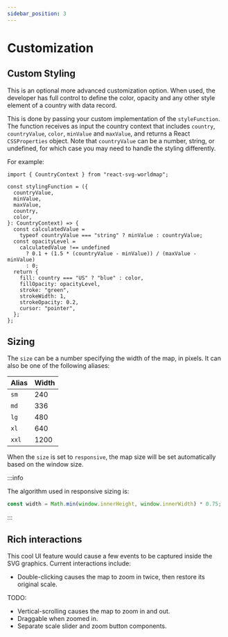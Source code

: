 ```yaml
---
sidebar_position: 3
---
```


# Customization

## Custom Styling

This is an optional more advanced customization option. When used, the developer has full control to define the color, opacity and any other style element of a country with data record.

This is done by passing your custom implementation of the `styleFunction`. The function receives as input the country context that includes `country`, `countryValue`, `color`, `minValue` and `maxValue`, and returns a React `CSSProperties` object. Note that `countryValue` can be a number, string, or undefined, for which case you may need to handle the styling differently.

For example:

```tsx
import { CountryContext } from "react-svg-worldmap";

const stylingFunction = ({
  countryValue,
  minValue,
  maxValue,
  country,
  color,
}: CountryContext) => {
  const calculatedValue =
    typeof countryValue === "string" ? minValue : countryValue;
  const opacityLevel =
    calculatedValue !== undefined
      ? 0.1 + (1.5 * (countryValue - minValue)) / (maxValue - minValue)
      : 0;
  return {
    fill: country === "US" ? "blue" : color,
    fillOpacity: opacityLevel,
    stroke: "green",
    strokeWidth: 1,
    strokeOpacity: 0.2,
    cursor: "pointer",
  };
};
```

## Sizing

The `size` can be a number specifying the width of the map, in pixels. It can also be one of the following aliases:

| Alias | Width |
| ----- | ----- |
| `sm`  | 240   |
| `md`  | 336   |
| `lg`  | 480   |
| `xl`  | 640   |
| `xxl` | 1200  |

When the `size` is set to `responsive`, the map size will be set automatically based on the window size.

:::info

The algorithm used in responsive sizing is:

```js
const width = Math.min(window.innerHeight, window.innerWidth) * 0.75;
```

:::

## Rich interactions

This cool UI feature would cause a few events to be captured inside the SVG graphics. Current interactions include:

- Double-clicking causes the map to zoom in twice, then restore its original scale.

TODO:

- Vertical-scrolling causes the map to zoom in and out.
- Draggable when zoomed in.
- Separate scale slider and zoom button components.
